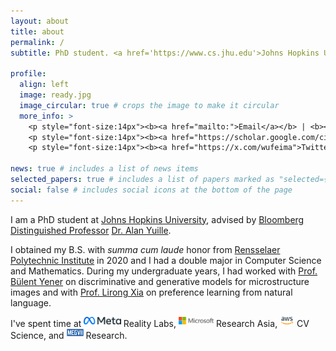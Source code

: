 ```yaml
---
layout: about
title: about
permalink: /
subtitle: PhD student. <a href='https://www.cs.jhu.edu'>Johns Hopkins University</a>.

profile:
  align: left
  image: ready.jpg
  image_circular: true # crops the image to make it circular
  more_info: >
    <p style="font-size:14px"><b><a href="mailto:">Email</a></b> | <b><a href="assets/pdf/wufeima_240306.pdf">CV</a></b></p> <br>
    <p style="font-size:14px"><b><a href="https://scholar.google.com/citations?user=mYkvHdIAAAAJ">Google Scholar</a></b></p> <br>
    <p style="font-size:14px"><b><a href="https://x.com/wufeima">Twitter</a></b>

news: true # includes a list of news items
selected_papers: true # includes a list of papers marked as "selected={true}"
social: false # includes social icons at the bottom of the page
---
```


I am a PhD student at [Johns Hopkins University](https://www.jhu.edu), advised by [Bloomberg Distinguished Professor](https://en.wikipedia.org/wiki/Bloomberg_Distinguished_Professorships) [Dr. Alan Yuille](https://www.cs.jhu.edu/~ayuille/).

I obtained my B.S. with <i>summa cum laude</i> honor from [Rensselaer Polytechnic Institute](https://rpi.edu) in 2020 and I had a double major in Computer Science and Mathematics. During my undergraduate years, I had worked with [Prof. Bülent Yener](https://www.cs.rpi.edu/~yener/) on discriminative and generative models for microstructure images and with [Prof. Lirong Xia](https://www.cs.rpi.edu/~xial/) on preference learning from natural language.

I've spent time at <span><img src="assets/img/meta.svg.png" style="height: 12px; margin-bottom: 4px"> Reality Labs</span>, <span><img src="assets/img/microsoft.svg.png" style="height: 12px; margin-bottom: 4px"> Research Asia</span>, <span><img src="assets/img/aws.png" style="height: 12px; margin-bottom: 4px"> CV Science</span>, and <span><img src="assets/img/megvii.png" style="height: 12px; margin-bottom: 4px"> Research</span>.
